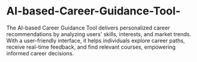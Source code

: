 # AI-based-Career-Guidance-Tool-
The AI-based Career Guidance Tool delivers personalized career recommendations by analyzing users' skills, interests, and market trends. With a user-friendly interface, it helps individuals explore career paths, receive real-time feedback, and find relevant courses, empowering informed career decisions.
